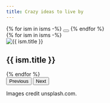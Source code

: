 ```yaml
---
title: Crazy ideas to live by
---
```


<div id="carousel-isms" class="carousel slide carousel-fade" data-bs-ride="carousel">
  <div class="carousel-indicators">
  {% for ism in isms -%}
    <button type="button" data-bs-target="#carousel-isms" data-bs-slide-to="{{ loop.index0 }}" class="{{'active' if loop.index0 == 0}}" aria-current="true" aria-label="{{ ism.title }}"></button>
  {% endfor %}
  </div>
  <div class="carousel-inner">
  {% for ism in isms -%}
    <div class="carousel-item {{'active' if loop.index0 == 0}}">
      <img src="{{ ism.image | url }}" class="d-block w-100" alt="{{ ism.title }}">
      <div class="carousel-caption d-block">
        <h2 class="display-1">{{ ism.title }}</h2>
      </div>
    </div>
  {% endfor %}
  </div>
    <button class="carousel-control-prev" type="button" data-bs-target="#carousel-isms" data-bs-slide="prev">
      <span class="carousel-control-prev-icon" aria-hidden="true"></span>
      <span class="visually-hidden">Previous</span>
    </button>
    <button class="carousel-control-next" type="button" data-bs-target="#carousel-isms" data-bs-slide="next">
      <span class="carousel-control-next-icon" aria-hidden="true"></span>
      <span class="visually-hidden">Next</span>
    </button>
</div>

Images credit unsplash.com.